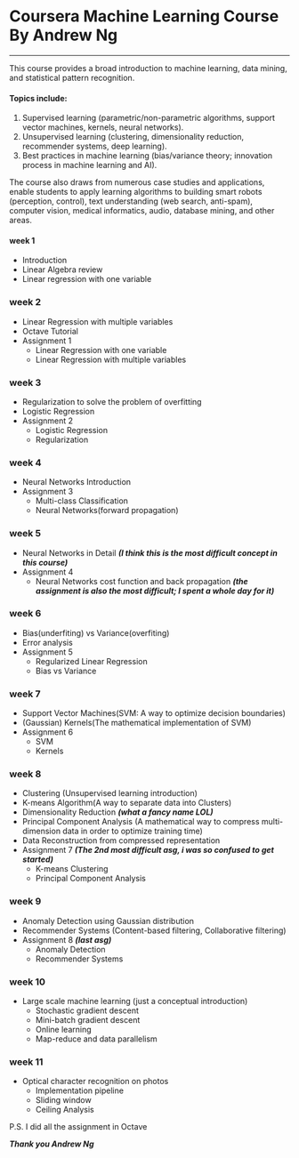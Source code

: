 # Coursera Machine Learning Course By Andrew Ng

---

This course provides a broad introduction to machine learning, data mining, and statistical pattern recognition.

#### Topics include:

1. Supervised learning (parametric/non-parametric algorithms, support vector machines, kernels, neural networks).
1. Unsupervised learning (clustering, dimensionality reduction, recommender systems, deep learning).
1. Best practices in machine learning (bias/variance theory; innovation process in machine learning and AI).

The course also draws from numerous case studies and applications, enable students to apply learning algorithms to building smart robots (perception, control), text understanding (web search, anti-spam), computer vision, medical informatics, audio, database mining, and other areas.

#### week 1
- Introduction
- Linear Algebra review
- Linear regression with one variable

### week 2
- Linear Regression with multiple variables
- Octave Tutorial
- Assignment 1
  - Linear Regression with one variable
  - Linear Regression with multiple variables

### week 3
- Regularization to solve the problem of overfitting
- Logistic Regression
- Assignment 2
  - Logistic Regression
  - Regularization

### week 4
- Neural Networks Introduction
- Assignment 3
  - Multi-class Classification
  - Neural Networks(forward propagation)

### week 5
- Neural Networks in Detail ***(I think this is the most difficult concept in this course)***
- Assignment 4
  - Neural Networks cost function and back propagation
  ***(the assignment is also the most difficult; I spent a whole day for it)***

### week 6
- Bias(underfiting) vs Variance(overfiting)
- Error analysis
- Assignment 5
  - Regularized Linear Regression
  - Bias vs Variance

### week 7
- Support Vector Machines(SVM: A way to optimize decision boundaries)
- (Gaussian) Kernels(The mathematical implementation of SVM)
- Assignment 6
  - SVM
  - Kernels

### week 8
- Clustering (Unsupervised learning introduction)
- K-means Algorithm(A way to separate data into Clusters)
- Dimensionality Reduction ***(what a fancy name LOL)***
- Principal Component Analysis (A mathematical way to compress multi-dimension data in order to optimize training time)
- Data Reconstruction from compressed representation
- Assignment 7 ***(The 2nd most difficult asg, i was so confused to get started)***
  - K-means Clustering
  - Principal Component Analysis

### week 9
- Anomaly Detection using Gaussian distribution
- Recommender Systems (Content-based filtering, Collaborative
filtering)
- Assignment 8 ***(last asg)***
  - Anomaly Detection
  - Recommender Systems

### week 10
- Large scale machine learning (just a conceptual introduction)
  - Stochastic gradient descent
  - Mini-batch gradient descent
  - Online learning
  - Map-reduce and data parallelism

### week 11
- Optical character recognition on photos
  - Implementation pipeline
  - Sliding window
  - Ceiling Analysis

P.S. I did all the assignment in Octave

***Thank you Andrew Ng***
